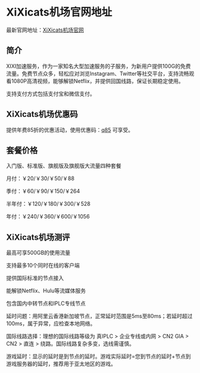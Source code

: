 # XiXicats机场官网地址

最新官网地址：[XiXicats机场官网](https://xixibeiu6y.xyz/auth/register?code=eUoP)

## 简介
XIXI加速服务，作为一家知名大型加速服务的子服务，为新用户提供100G的免费流量。免费节点众多，轻松应对浏览Instagram、Twitter等社交平台，支持流畅观看1080P高清视频，能够解锁Netflix，并提供回国线路，保证长期稳定使用。

支持支付方式包括支付宝和微信支付。

## XiXicats机场优惠码

提供年费85折的优惠活动，使用优惠码：[q85](https://xixibeiu6y.xyz/auth/register?code=eUoP) 可享受。


## 套餐价格

入门版、标准版、旗舰版及旗舰版大流量四种套餐

月付：￥20/￥30/￥50/￥88

季付：￥60/￥90/￥150/￥264

半年付：￥120/￥180/￥300/￥528

年付：￥240/￥360/￥600/￥1056

## XiXicats机场测评

最高可享500GB的使用流量

支持最多10个同时在线的客户端

提供国际标准的节点接入

能解锁Netflix、Hulu等流媒体服务

包含国内中转节点和IPLC专线节点

延时问题：用阿里云香港新加坡节点，正常延时范围是5ms至80ms；若延时超过100ms，属于异常，应检查本地网络。

国际线路选择：理想的国际线路等级为 真IPLC > 企业专线或内网 > CN2 GIA > CN2 > 直连 > 绕路。国际线路复杂多变，选线需谨慎。

游戏延时：显示的延时是到节点的延时。游戏实际延时=您到节点的延时+节点到游戏服务器的延时，推荐用于亚太地区的游戏。
